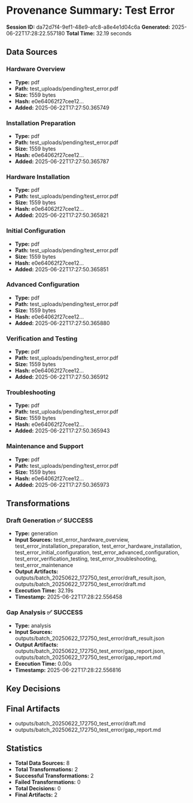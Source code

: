 # Provenance Summary: Test Error

**Session ID:** da72d7f4-9ef1-48e9-afc8-a8e4e1d04c6a
**Generated:** 2025-06-22T17:28:22.557180
**Total Time:** 32.19 seconds

## Data Sources

### Hardware Overview
- **Type:** pdf
- **Path:** test_uploads/pending/test_error.pdf
- **Size:** 1559 bytes
- **Hash:** e0e64062f27cee12...
- **Added:** 2025-06-22T17:27:50.365749

### Installation Preparation
- **Type:** pdf
- **Path:** test_uploads/pending/test_error.pdf
- **Size:** 1559 bytes
- **Hash:** e0e64062f27cee12...
- **Added:** 2025-06-22T17:27:50.365787

### Hardware Installation
- **Type:** pdf
- **Path:** test_uploads/pending/test_error.pdf
- **Size:** 1559 bytes
- **Hash:** e0e64062f27cee12...
- **Added:** 2025-06-22T17:27:50.365821

### Initial Configuration
- **Type:** pdf
- **Path:** test_uploads/pending/test_error.pdf
- **Size:** 1559 bytes
- **Hash:** e0e64062f27cee12...
- **Added:** 2025-06-22T17:27:50.365851

### Advanced Configuration
- **Type:** pdf
- **Path:** test_uploads/pending/test_error.pdf
- **Size:** 1559 bytes
- **Hash:** e0e64062f27cee12...
- **Added:** 2025-06-22T17:27:50.365880

### Verification and Testing
- **Type:** pdf
- **Path:** test_uploads/pending/test_error.pdf
- **Size:** 1559 bytes
- **Hash:** e0e64062f27cee12...
- **Added:** 2025-06-22T17:27:50.365912

### Troubleshooting
- **Type:** pdf
- **Path:** test_uploads/pending/test_error.pdf
- **Size:** 1559 bytes
- **Hash:** e0e64062f27cee12...
- **Added:** 2025-06-22T17:27:50.365943

### Maintenance and Support
- **Type:** pdf
- **Path:** test_uploads/pending/test_error.pdf
- **Size:** 1559 bytes
- **Hash:** e0e64062f27cee12...
- **Added:** 2025-06-22T17:27:50.365973

## Transformations

### Draft Generation ✅ SUCCESS
- **Type:** generation
- **Input Sources:** test_error_hardware_overview, test_error_installation_preparation, test_error_hardware_installation, test_error_initial_configuration, test_error_advanced_configuration, test_error_verification_testing, test_error_troubleshooting, test_error_maintenance
- **Output Artifacts:** outputs/batch_20250622_172750_test_error/draft_result.json, outputs/batch_20250622_172750_test_error/draft.md
- **Execution Time:** 32.19s
- **Timestamp:** 2025-06-22T17:28:22.556458

### Gap Analysis ✅ SUCCESS
- **Type:** analysis
- **Input Sources:** outputs/batch_20250622_172750_test_error/draft_result.json
- **Output Artifacts:** outputs/batch_20250622_172750_test_error/gap_report.json, outputs/batch_20250622_172750_test_error/gap_report.md
- **Execution Time:** 0.00s
- **Timestamp:** 2025-06-22T17:28:22.556816

## Key Decisions

## Final Artifacts

- outputs/batch_20250622_172750_test_error/draft.md
- outputs/batch_20250622_172750_test_error/gap_report.md

## Statistics

- **Total Data Sources:** 8
- **Total Transformations:** 2
- **Successful Transformations:** 2
- **Failed Transformations:** 0
- **Total Decisions:** 0
- **Final Artifacts:** 2